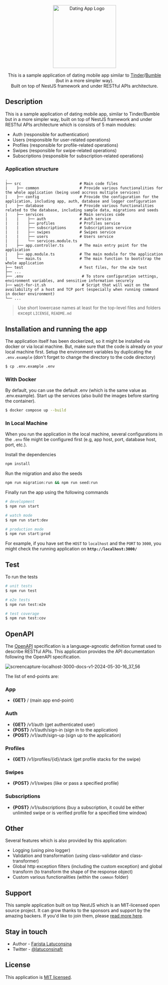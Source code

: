 <p align="center">
  <a href="https://github.com/latuconsinafr/dating-mobile-app-api" target="blank"><img src="https://cdn-icons-png.flaticon.com/512/1456/1456503.png" width="200" alt="Dating App Logo" /></a>
</p>

[circleci-image]: https://img.shields.io/circleci/build/github/nestjs/nest/master?token=abc123def456
[circleci-url]: https://circleci.com/gh/nestjs/nest

  <p align="center">This is a sample application of dating mobile app similar to <a href="https://tinder.com/">Tinder</a>/<a href="https://bumble.com/">Bumble</a> (but in a more simpler way). <br />Built on top of NestJS framework and under RESTful APIs architecture.</p>

## Description

This is a sample application of dating mobile app, similar to Tinder/Bumble but in a more simpler way, built on top of NestJS framework and under RESTful APIs architecture which is consists of 5 main modules:
- Auth (responsible for authentication)
- Users (responsible for user-related operations)
- Profiles (responsible for profile-related operations)
- Swipes (responsible for swipe-related operations)
- Subscriptions (responsible for subscription-related operations)

### Application structure

    .
    ├── src                          # Main code files
    |    ├── common                  # Provide various functionalities for the whole application (being used accross multiple services)
    |    ├── config                  # Provide the configuration for the application, including app, auth, database and logger configuration
    |    ├── database                # Provide various functionalities related to the database, including sample data, migrations and seeds
    |    ├── services                # Main services code
    |    |    ├── auth               # Auth service
    |    |    ├── profiles           # Profiles service 
    |    |    ├── subscriptions      # Subscriptions service
    |    |    ├── swipes             # Swipes service
    |    |    ├── users              # Users service
    |    |    └── services.module.ts
    |    ├── app.controller.ts       # The main entry point for the application
    |    ├── app.module.ts           # The main module for the application
    |    └── main.ts                 # The main function to bootstrap the whole application
    ├── test                         # Test files, for the e2e test
    ├── ...       
    ├── .env                          # To store configuration settings, environment variables, and sensitive information securely 
    ├── wait-for-it.sh                # Script that will wait on the availability of a host and TCP port (especially when running command in docker environment) 
    └── ...

> Use short lowercase names at least for the top-level files and folders except
> `LICENSE`, `README.md`


## Installation and running the app

The application itself has been dockerized, so it might be installed via docker or via local machine. But, make sure that the code is already on your local machine first.
Setup the environment variables by duplicating the `.env.example` (don't forget to change the directory to the code directory)

```bash
$ cp .env.example .env
```

### With Docker
By default, you can use the default .env (which is the same value as .env.example). Start up the services (also build the images before starting the container).

```bash
$ docker compose up --build
```

### In Local Machine
When you run the application in the local machine, several configurations in the `.env` file might be configured first (e.g, app host, port, database host, port, etc.).

Install the dependencies
```bash
npm install
```

Run the migration and also the seeds
```bash
npm run migration:run && npm run seed:run
```

Finally run the app using the following commands

```bash
# development
$ npm run start

# watch mode
$ npm run start:dev

# production mode
$ npm run start:prod
```

For example, if you have set the `HOST` to `localhost` and the `PORT` to `3000`, you might check the running application on <b>`http://localhost:3000/`</b>

## Test

To run the tests
```bash
# unit tests
$ npm run test

# e2e tests
$ npm run test:e2e

# test coverage
$ npm run test:cov
```

## OpenAPI
The [OpenAPI](https://swagger.io/specification/) specification is a language-agnostic definition format used to describe RESTful APIs. This application provides the API documentation following the OpenAPI specification.

![screencapture-localhost-3000-docs-v1-2024-05-30-16_37_56](https://github.com/latuconsinafr/dating-mobile-app-api/assets/23124690/8524d3cf-86a8-4895-a124-341c8a8370ca)

The list of end-points are:
### App
- **{GET}** / (main app end-point)

### Auth
- **{GET}** /v1/auth (get authenticated user)
- **{POST}** /v1/auth/sign-in (sign in to the application)
- **{POST}** /v1/auth/sign-up (sign up to the application)

### Profiles
- **{GET}** /v1/profiles/{id}/stack (get profile stacks for the swipe)

### Swipes
- **{POST}** /v1/swipes (like or pass a specified profile)

### Subscriptions
- **{POST}** /v1/subscriptions (buy a subscription, it could be either unlimited swipe or is verified profile for a specified time window)

## Other
Several features which is also provided by this application:
- Logging (using pino logger)
- Validation and transformation (using class-validator and class-transformer)
- Global http exception filters (including the custom exception) and global transform (to transform the shape of the response object) 
- Custom various functionalities (within the `common` folder)
  
## Support

This sample application built on top NestJS which is an MIT-licensed open source project. It can grow thanks to the sponsors and support by the amazing backers. If you'd like to join them, please [read more here](https://docs.nestjs.com/support).

## Stay in touch

- Author - [Farista Latuconsina](mailto::faristalatuconsina@gmail.com)
- Twitter - [@latuconsinafr](https://twitter.com/latuconsinafr)

## License

This application is [MIT licensed](LICENSE).
